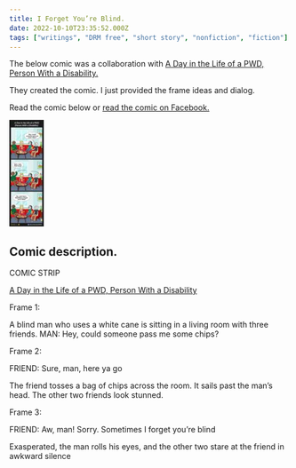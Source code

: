 ```yaml
---
title: I Forget You’re Blind.
date: 2022-10-10T23:35:52.000Z
tags: ["writings", "DRM free", "short story", "nonfiction", "fiction"]
---
```


The below comic was a collaboration with [A Day in the Life of a PWD, Person With a Disability.](https://www.facebook.com/ADayintheLifeofaPWD?__cft__[0]=AZU0QuutWPYhyz1hsynMFHV3ww2lRhdqG7hETPSkaG-xbT1V_bXgHW3MFy7SxziX0-q6CFiWweeyuS0TSi_5j8VPHhq2Li0vv1NDL92FJlH8byE83FdijzxxOlQcWrkmory_g43A9qnE0-A1mPfMlGpELqyFhBPrt9vo22RwOs9H2PDFtVlAAqjb_uIgrrrHslI&__tn__=-UC%2CP-R)

They created the comic. I just provided the frame ideas and dialog.

Read the comic below or [read the comic on Facebook.](https://www.facebook.com/photo/?fbid=479531937552074&set=a.466461358859132&__cft__[0]=AZX9JIbwRWgOMECQA4dYle54VxtYZWueCX9hiPC6V8p_gVlsr_RVBKVL_DEFNh5QuXvcIte5Q8aBTeMFBig1t3XadJo4IY2v4UAOKRv13CpfdM8Bnet3asj4huZC_SfrATEFu3brBDVhbzRc6QcNRYU6&__tn__=EH-R)

[![COMIC STRIP. Frame 1. A blind man who uses a white cane is sitting in a living room with three friends. MAN: Hey, could someone pass me some chips? Frame 2. FRIEND, Sure, man, here ya go! The friend tosses a bag of chips across the room. It sails past the man's head. The other two friends look stunned. Frame 3. FRIEND, Aw, man! Sorry. Sometimes I forget you're blind. Exasperated, the man rolls his eyes, and the other two stare at the friend in awkward silence.](/img/blind-man-chips-comic-small.jpeg)](/img/blind-man-chips-comic.jpeg)

## Comic description.

COMIC STRIP

[A Day in the Life of a PWD, Person With a Disability](https://www.facebook.com/ADayintheLifeofaPWD?__cft__[0]=AZU0QuutWPYhyz1hsynMFHV3ww2lRhdqG7hETPSkaG-xbT1V_bXgHW3MFy7SxziX0-q6CFiWweeyuS0TSi_5j8VPHhq2Li0vv1NDL92FJlH8byE83FdijzxxOlQcWrkmory_g43A9qnE0-A1mPfMlGpELqyFhBPrt9vo22RwOs9H2PDFtVlAAqjb_uIgrrrHslI&__tn__=-UC%2CP-R)

Frame 1:

A blind man who uses a white cane is sitting in a living room with three friends. MAN: Hey, could someone pass me some chips?

Frame 2:

FRIEND: Sure, man, here ya go

The friend tosses a bag of chips across the room. It sails past the man’s head. The other two friends look stunned.

Frame 3:

FRIEND: Aw, man! Sorry. Sometimes I forget you’re blind

Exasperated, the man rolls his eyes, and the other two stare at the friend in awkward silence
